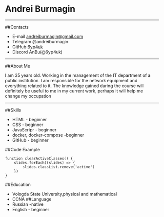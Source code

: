# Andrei Burmagin
-----------------------------------------------------------
##Contacts
- E-mail andreiburmagin@gmail.com
- Telegram @andreiburmagin
- GitHub [6yp4uk](https://github.com/6yp4uk/)
- Discord AnBu(@6yp4uk)
-----------------------------------------------------------

##About Me

I am 35 years old. Working in the management of the IT department of a public institution. I am responsible for the network equipment and everything related to it. The knowledge gained during the course will definitely be useful to me in my current work, perhaps it will help me change my occupation

-----------------------------------------------------------
##Skills
- HTML - beginner
- CSS - beginner
- JavaScripr - beginner
- docker, docker-compose -beginner
- GitHub - beginner

##Code Example
```
function clearActiveClasses() {
    slides.forEach((slides) => {
        slides.classList.remove('active')
    })
}
```
##Education
- Vologda State University,physical and mathematical
- CCNA
##Language
- Russian -native
- English - beginner